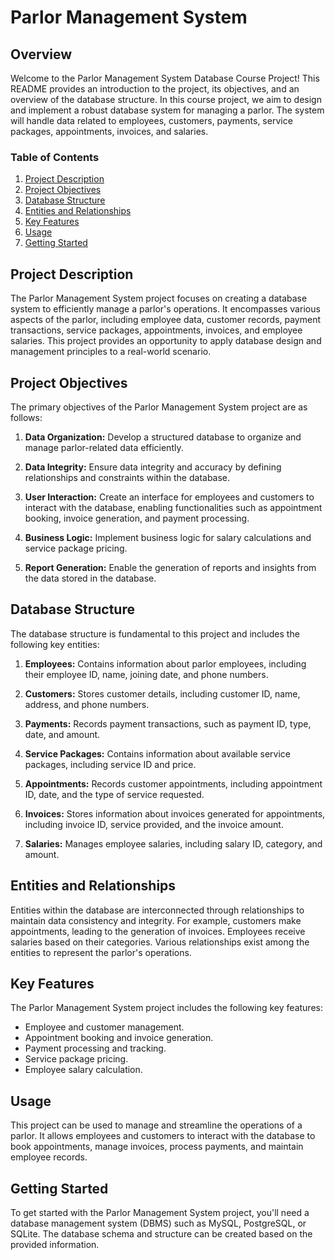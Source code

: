 # Parlor Management System

## Overview

Welcome to the Parlor Management System Database Course Project! This README provides an introduction to the project, its objectives, and an overview of the database structure. In this course project, we aim to design and implement a robust database system for managing a parlor. The system will handle data related to employees, customers, payments, service packages, appointments, invoices, and salaries.

### Table of Contents

1. [Project Description](#project-description)
2. [Project Objectives](#project-objectives)
3. [Database Structure](#database-structure)
4. [Entities and Relationships](#entities-and-relationships)
5. [Key Features](#key-features)
6. [Usage](#usage)
7. [Getting Started](#getting-started)

## Project Description

The Parlor Management System project focuses on creating a database system to efficiently manage a parlor's operations. It encompasses various aspects of the parlor, including employee data, customer records, payment transactions, service packages, appointments, invoices, and employee salaries. This project provides an opportunity to apply database design and management principles to a real-world scenario.

## Project Objectives

The primary objectives of the Parlor Management System project are as follows:

1. **Data Organization:** Develop a structured database to organize and manage parlor-related data efficiently.

2. **Data Integrity:** Ensure data integrity and accuracy by defining relationships and constraints within the database.

3. **User Interaction:** Create an interface for employees and customers to interact with the database, enabling functionalities such as appointment booking, invoice generation, and payment processing.

4. **Business Logic:** Implement business logic for salary calculations and service package pricing.

5. **Report Generation:** Enable the generation of reports and insights from the data stored in the database.

## Database Structure

The database structure is fundamental to this project and includes the following key entities:

1. **Employees:** Contains information about parlor employees, including their employee ID, name, joining date, and phone numbers.

2. **Customers:** Stores customer details, including customer ID, name, address, and phone numbers.

3. **Payments:** Records payment transactions, such as payment ID, type, date, and amount.

4. **Service Packages:** Contains information about available service packages, including service ID and price.

5. **Appointments:** Records customer appointments, including appointment ID, date, and the type of service requested.

6. **Invoices:** Stores information about invoices generated for appointments, including invoice ID, service provided, and the invoice amount.

7. **Salaries:** Manages employee salaries, including salary ID, category, and amount.

## Entities and Relationships

Entities within the database are interconnected through relationships to maintain data consistency and integrity. For example, customers make appointments, leading to the generation of invoices. Employees receive salaries based on their categories. Various relationships exist among the entities to represent the parlor's operations.

## Key Features

The Parlor Management System project includes the following key features:

- Employee and customer management.
- Appointment booking and invoice generation.
- Payment processing and tracking.
- Service package pricing.
- Employee salary calculation.

## Usage

This project can be used to manage and streamline the operations of a parlor. It allows employees and customers to interact with the database to book appointments, manage invoices, process payments, and maintain employee records.

## Getting Started

To get started with the Parlor Management System project, you'll need a database management system (DBMS) such as MySQL, PostgreSQL, or SQLite. The database schema and structure can be created based on the provided information.
